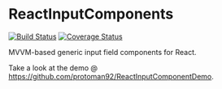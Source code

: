 # ReactInputComponents

[![Build Status](https://travis-ci.org/protoman92/ReactInputComponents.svg?branch=master)](https://travis-ci.org/protoman92/ReactInputComponents)
[![Coverage Status](https://coveralls.io/repos/github/protoman92/ReactInputComponents/badge.svg?branch=master)](https://coveralls.io/github/protoman92/ReactInputComponents?branch=master)

MVVM-based generic input field components for React.

Take a look at the demo @ https://github.com/protoman92/ReactInputComponentDemo.
